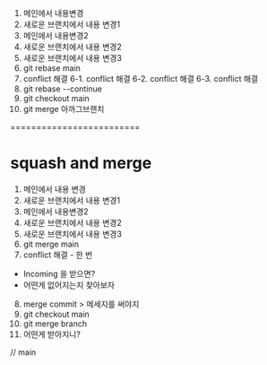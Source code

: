 1. 메인에서 내용변경
2. 새로운 브랜치에서 내용 변경1
3. 메인에서 내용변경2
4. 새로운 브랜치에서 내용 변경2
4. 새로운 브랜치에서 내용 변경3
5. git rebase main
6. conflict 해결
6-1. conflict 해결
6-2. conflict 해결
6-3. conflict 해결
7. git rebase --continue
8. git checkout main
9. git merge 아까그브랜치

=========================
# squash and merge
1. 메인에서 내용 변경
2. 새로운 브랜치에서 내용 변경1
3. 메인에서 내용변경2
4. 새로운 브랜치에서 내용 변경2
5. 새로운 브랜치에서 내용 변경3
6. git merge main
7. conflict 해결 - 한 번
- Incoming 을 받으면?
- 어떤게 없어지는지 찾아보자
8. merge commit > 메세지를 써야지
9. git checkout main
10. git merge branch
11. 어떤게 받아지니?

// main